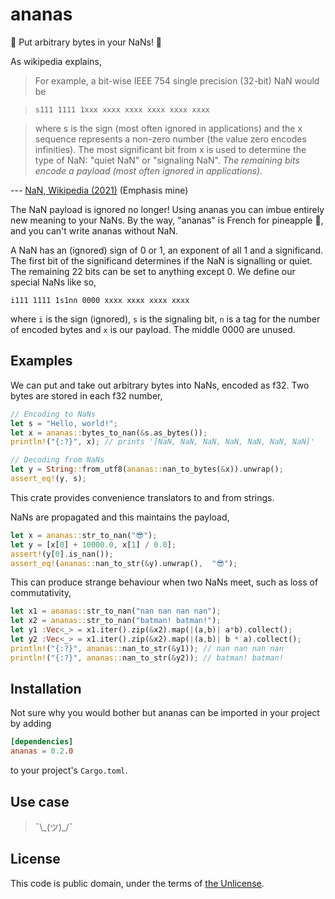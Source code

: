 # ananas 

🍍 Put arbitrary bytes in your NaNs! 🍍

As wikipedia explains,

> For example, a bit-wise IEEE 754 single precision (32-bit) NaN would be

> `s111 1111 1xxx xxxx xxxx xxxx xxxx xxxx`

> where s is the sign (most often ignored in applications) and the x sequence
> represents a non-zero number (the value zero encodes infinities). The most
> significant bit from x is used to determine the type of NaN: "quiet NaN" or
> "signaling NaN". *The remaining bits encode a payload (most often ignored in
> applications).*

--- [NaN, Wikipedia (2021)](https://en.wikipedia.org/wiki/NaN) (Emphasis mine)

The NaN payload is ignored no longer! Using ananas you can imbue entirely new
meaning to your NaNs. By the way, "ananas" is French for pineapple 🍍, and you
can't write ananas without NaN.

A NaN has an (ignored) sign of 0 or 1, an exponent of all 1 and a significand.
The first bit of the significand determines if the NaN is signalling or quiet.
The remaining 22 bits can be set to anything except 0. We define our special
NaNs like so,

```text
i111 1111 1s1nn 0000 xxxx xxxx xxxx xxxx
```

where `i` is the sign (ignored), `s` is the signaling bit, `n` is a tag for the
number of encoded bytes and `x` is our payload. The middle 0000 are unused.

## Examples

We can put and take out arbitrary bytes into NaNs, encoded as f32. Two bytes are
stored in each f32 number,
 ```rust
// Encoding to NaNs
let s = "Hello, world!";
let x = ananas::bytes_to_nan(&s.as_bytes());
println!("{:?}", x); // prints '[NaN, NaN, NaN, NaN, NaN, NaN, NaN]'

// Decoding from NaNs
let y = String::from_utf8(ananas::nan_to_bytes(&x)).unwrap();
assert_eq!(y, s);
```
This crate provides convenience translators to and from strings. 

NaNs are propagated and this maintains the payload,
```rust
let x = ananas::str_to_nan("😎");
let y = [x[0] + 10000.0, x[1] / 0.0];
assert!(y[0].is_nan());
assert_eq!(ananas::nan_to_str(&y).unwrap(),  "😎");
```

This can produce strange behaviour when two NaNs meet, such as loss of
commutativity,
```rust
let x1 = ananas::str_to_nan("nan nan nan nan");
let x2 = ananas::str_to_nan("batman! batman!");
let y1 :Vec<_> = x1.iter().zip(&x2).map(|(a,b)| a*b).collect();
let y2 :Vec<_> = x1.iter().zip(&x2).map(|(a,b)| b * a).collect();
println!("{:?}", ananas::nan_to_str(&y1)); // nan nan nan nan
println!("{:?}", ananas::nan_to_str(&y2)); // batman! batman!
```

## Installation

Not sure why you would bother but ananas can be imported in your project by
adding

```toml
[dependencies]
ananas = 0.2.0
```
to your project's `Cargo.toml`. 

## Use case

> ¯\\_(ツ)\_/¯


## License

This code is public domain, under the terms of [the
Unlicense](https://unlicense.org/).



